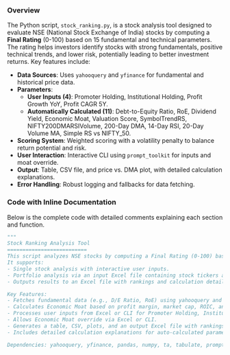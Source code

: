 ### Overview
The Python script, `stock_ranking.py`, is a stock analysis tool designed to evaluate NSE (National Stock Exchange of India) stocks by computing a **Final Rating** (0-100) based on 15 fundamental and technical parameters. The rating helps investors identify stocks with strong fundamentals, positive technical trends, and lower risk, potentially leading to better investment returns. Key features include:

- **Data Sources**: Uses `yahooquery` and `yfinance` for fundamental and historical price data.
- **Parameters**:
  - **User Inputs (4)**: Promoter Holding, Institutional Holding, Profit Growth YoY, Profit CAGR 5Y.
  - **Automatically Calculated (11)**: Debt-to-Equity Ratio, RoE, Dividend Yield, Economic Moat, Valuation Score, SymbolTrendRS, NIFTY200DMARSIVolume, 200-Day DMA, 14-Day RSI, 20-Day Volume MA, Simple RS vs NIFTY_50.
- **Scoring System**: Weighted scoring with a volatility penalty to balance return potential and risk.
- **User Interaction**: Interactive CLI using `prompt_toolkit` for inputs and moat override.
- **Output**: Table, CSV file, and price vs. DMA plot, with detailed calculation explanations.
- **Error Handling**: Robust logging and fallbacks for data fetching.

### Code with Inline Documentation
Below is the complete code with detailed comments explaining each section and function.

```python
"""
Stock Ranking Analysis Tool
==========================
This script analyzes NSE stocks by computing a Final Rating (0-100) based on 15 fundamental and technical parameters.
It supports:
- Single stock analysis with interactive user inputs.
- Portfolio analysis via an input Excel file containing stock tickers and optional user inputs.
- Outputs results to an Excel file with rankings and calculation details.

Key Features:
- Fetches fundamental data (e.g., D/E Ratio, RoE) using yahooquery and yfinance.
- Calculates Economic Moat based on profit margin, market cap, ROIC, and revenue stability.
- Processes user inputs from Excel or CLI for Promoter Holding, Institutional Holding, Profit Growth, and Profit CAGR.
- Allows Economic Moat override via Excel or CLI.
- Generates a table, CSV, plots, and an output Excel file with rankings.
- Includes detailed calculation explanations for auto-calculated parameters.

Dependencies: yahooquery, yfinance, pandas, numpy, ta, tabulate, prompt_toolkit, matplotlib, openpyxl

